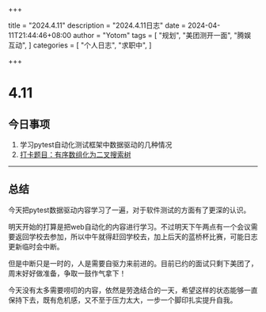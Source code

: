 +++

title = "2024.4.11"
description = "2024.4.11日志"
date = 2024-04-11T21:44:46+08:00
author = "Yotom"
tags = [
    "规划",
    "美团测开一面",
    "腾娱互动",
]
categories = [
    "个人日志",
    "求职中", 
]

+++

# 4.11

## 今日事项

1. 学习pytest自动化测试框架中数据驱动的几种情况
2. [打卡题目：有序数组化为二叉搜索树]({{<relref"有序数组化为二叉搜索树.md">}})

---

## 总结

今天把pytest数据驱动内容学习了一遍，对于软件测试的方面有了更深的认识。

明天开始的打算是把web自动化的内容进行学习。不过明天下午两点有一个会议需要返回学校去参加，所以中午就得赶回学校去，加上后天的蓝桥杯比赛，可能日志更新临时会中断。

但是中断只是一时的，人是需要自驱力来前进的。目前已约的面试只剩下美团了，周末好好做准备，争取一鼓作气拿下！

今天没有太多需要唠叨的内容，依然是劳逸结合的一天，希望这样的状态能够一直保持下去，既有危机感，又不至于压力太大，一步一个脚印扎实提升自我。